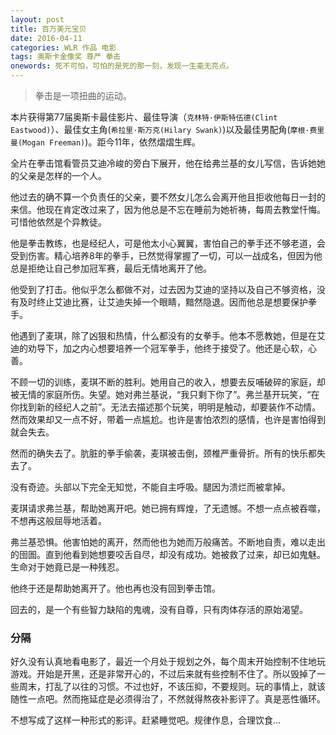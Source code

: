 ```yaml
---
layout: post
title: 百万美元宝贝
date: 2016-04-11
categories: WLR 作品 电影
tags: 奥斯卡金像奖 尊严 拳击
onewords: 死不可怕，可怕的是死的那一刻，发现一生毫无亮点。
---
```

> 拳击是一项扭曲的运动。

本片获得第77届奥斯卡最佳影片、最佳导演（`克林特·伊斯特伍德(Clint Eastwood)`）、最佳女主角(`希拉里·斯万克(Hilary Swank)`)以及最佳男配角(`摩根·费里曼(Mogan Freeman)`)。距今11年，依然熠熠生辉。

全片在拳击馆看管员艾迪冷峻的旁白下展开，他在给弗兰基的女儿写信，告诉她她的父亲是怎样的一个人。

他过去的确不算一个负责任的父亲，要不然女儿怎么会离开他且拒收他每日一封的来信。他现在肯定改过来了，因为他总是不忘在睡前为她祈祷，每周去教堂忏悔。可惜他依然是个异教徒。

他是拳击教练，也是经纪人，可是他太小心翼翼，害怕自己的拳手还不够老道，会受到伤害。精心培养8年的拳手，已然觉得掌握了一切，可以一战成名，但因为他总是拒绝让自己参加冠军赛，最后无情地离开了他。

他受到了打击。他似乎怎么都做不对，过去因为艾迪的坚持以及自己不够资格，没有及时终止艾迪比赛，让艾迪失掉一个眼睛，黯然隐退。因而他总是想要保护拳手。

他遇到了麦琪，除了凶狠和热情，什么都没有的女拳手。他本不愿教她，但是在艾迪的劝导下，加之内心想要培养一个冠军拳手，他终于接受了。他还是心软，心善。

不顾一切的训练，麦琪不断的胜利。她用自己的收入，想要去反哺破碎的家庭，却被无情的家庭所伤。失望。她对弗兰基说，“我只剩下你了”。弗兰基开玩笑，“在你找到新的经纪人之前”。无法去描述那个玩笑，明明是触动，却要装作不动情。然而效果却又一点不好，带着一点尴尬。也许是害怕浓烈的感情，也许是害怕得到就会失去。

然而的确失去了。肮脏的拳手偷袭，麦琪被击倒，颈椎严重骨折。所有的快乐都失去了。

没有奇迹。头部以下完全无知觉，不能自主呼吸。腿因为溃烂而被拿掉。

麦琪请求弗兰基，帮助她离开吧。她已拥有辉煌，了无遗憾。不想一点点被吞噬，不想再这般屈辱地活着。

弗兰基恐惧。他害怕她的离开，然而他也为她而万般痛苦。不断地自责，难以走出的囹圄。直到他看到她想要咬舌自尽，却没有成功。她被救了过来，却已如鬼魅。生命对于她竟已是一种残忍。

他终于还是帮助她离开了。他也再也没有回到拳击馆。

回去的，是一个有些智力缺陷的鬼魂，没有自尊，只有肉体存活的原始渴望。


### 分隔

好久没有认真地看电影了，最近一个月处于规划之外，每个周末开始控制不住地玩游戏。开始是开黑，还是非常开心的，不过后来就有些控制不住了。所以毁掉了一些周末，打乱了以往的习惯。不过也好，不该压抑，不要规则。玩的事情上，就该随性一点吧。然而拖延症是必须得治了，不然就得熬夜补影评了。真是恶性循环。

不想写成了这样一种形式的影评。赶紧睡觉吧。规律作息，合理饮食...